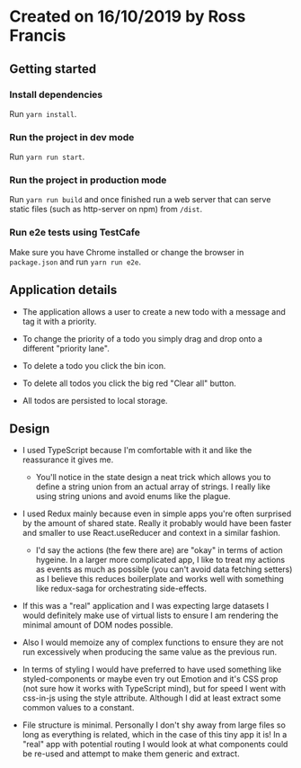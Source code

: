 # Created on 16/10/2019 by Ross Francis

## Getting started

### Install dependencies

Run `yarn install`.

### Run the project in dev mode

Run `yarn run start`.

### Run the project in production mode

Run `yarn run build` and once finished run a web server that can serve static files (such as http-server on npm) from `/dist`.

### Run e2e tests using TestCafe

Make sure you have Chrome installed or change the browser in `package.json` and run `yarn run e2e`.

## Application details

- The application allows a user to create a new todo with a message and tag it with a priority.

- To change the priority of a todo you simply drag and drop onto a different "priority lane".

- To delete a todo you click the bin icon.

- To delete all todos you click the big red "Clear all" button.

- All todos are persisted to local storage.

## Design

- I used TypeScript because I'm comfortable with it and like the reassurance it gives me.

  - You'll notice in the state design a neat trick which allows you to define a string union from an actual array of strings. I really like using string unions and avoid enums like the plague.

* I used Redux mainly because even in simple apps you're often surprised by the amount of shared state. Really it probably would have been faster and smaller to use React.useReducer and context in a similar fashion.

  - I'd say the actions (the few there are) are "okay" in terms of action hygeine. In a larger more complicated app, I like to treat my actions as events as much as possible (you can't avoid data fetching setters) as I believe this reduces boilerplate and works well with something like redux-saga for orchestrating side-effects.

* If this was a "real" application and I was expecting large datasets I would definitely make use of virtual lists to ensure I am rendering the minimal amount of DOM nodes possible.

* Also I would memoize any of complex functions to ensure they are not run excessively when producing the same value as the previous run.

* In terms of styling I would have preferred to have used something like styled-components or maybe even try out Emotion and it's CSS prop (not sure how it works with TypeScript mind), but for speed I went with css-in-js using the style attribute. Although I did at least extract some common values to a constant.

* File structure is minimal. Personally I don't shy away from large files so long as everything is related, which in the case of this tiny app it is! In a "real" app with potential routing I would look at what components could be re-used and attempt to make them generic and extract.
